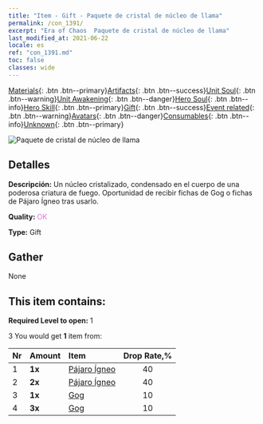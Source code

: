 ```yaml
---
title: "Item - Gift - Paquete de cristal de núcleo de llama"
permalink: /con_1391/
excerpt: "Era of Chaos  Paquete de cristal de núcleo de llama"
last_modified_at: 2021-06-22
locale: es
ref: "con_1391.md"
toc: false
classes: wide
---
```

 [Materials](/ItemsES/){: .btn .btn--primary}[Artifacts](/ItemsES/Artifacts/){: .btn .btn--success}[Unit Soul](/ItemsES/UnitSoul/){: .btn .btn--warning}[Unit Awakening](/ItemsES/UnitAwakening/){: .btn .btn--danger}[Hero Soul](/ItemsES/HeroSoul/){: .btn .btn--info}[Hero Skill](/ItemsES/HeroSkill/){: .btn .btn--primary}[Gift](/ItemsES/Gift/){: .btn .btn--success}[Event related](/ItemsES/Events/){: .btn .btn--warning}[Avatars](/ItemsES/Avatars/){: .btn .btn--danger}[Consumables](/ItemsES/Consumables/){: .btn .btn--info}[Unknown](/ItemsES/Unknown/){: .btn .btn--primary}

 ![Paquete de cristal de núcleo de llama](/images/t/i_907005.png)

## Detalles
 **Descripción:** Un núcleo cristalizado, condensado en el cuerpo de una poderosa criatura de fuego. Oportunidad de recibir fichas de Gog o fichas de Pájaro Ígneo tras usarlo.

 **Quality:** <span style="color: #DA70D6">OK</span>

 **Type:** Gift

## Gather

  None

## This item contains:

 **Required Level to open:** 1

 3 You would get **1** item  from:

  | Nr | Amount |     Item    | Drop Rate,% |
  |:---|:-------|:------------|:---------:|
  | 1 |  **1x** | [Pájaro Ígneo](/ItemsES/unt_268/) | 40 | 
  | 2 |  **2x** | [Pájaro Ígneo](/ItemsES/unt_268/) | 40 | 
  | 3 |  **1x** | [Gog](/ItemsES/unt_227/) | 10 | 
  | 4 |  **3x** | [Gog](/ItemsES/unt_227/) | 10 | 
